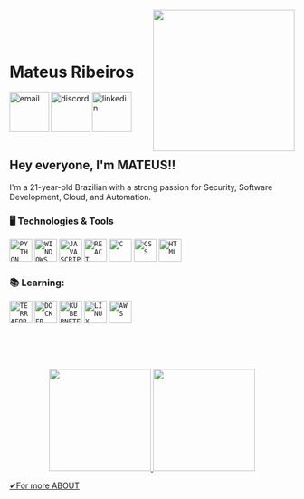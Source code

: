 <img align="right" width="250px" style="margin-top:-20px" src="https://github.com/mateusribeiros/mateusribeiros/blob/main/octocat-github.png">

</br>
</br>
 
 <h1 align="left">Mateus Ribeiros </h1>
 <a href="https://mail.google.com/mail/u/0/?to=mateuseduardosilvar@gmail.com&su=Hey,+Mateus!&fs=1&tf=cm">
    <img align="left" width="70px" src="https://github.com/mateusribeiros/mateusribeiros/blob/main/gmail-svgrepo-com.svg" alt="email" style="vertical-align:top; target="_blank"">
  </a> 
  <a href="https://discord.com/channels/mateusribeiros">
    <img align="left" width="70px" src="https://github.com/mateusribeiros/mateusribeiros/blob/main/discord-icon-svgrepo-com.svg" alt="discord" style="vertical-align:top; target="_blank"">
  </a>
  <a href="https://www.linkedin.com/in/mateusribeiros/">
    <img width="70px" src="https://github.com/mateusribeiros/mateusribeiros/blob/main/linkedin-svgrepo-com.svg" alt="linkedin" style="vertical-align:top; target="_blank"">
  </a>
</div>


</br>
</br>

## Hey everyone, I'm MATEUS!!

I'm a 21-year-old Brazilian with a strong passion for Security, Software Development, Cloud, and Automation.

### 🖥️ Technologies & Tools
<code><img src="https://github.com/mateusribeiros/mateusribeiros/blob/main/python-svgrepo-com.svg" alt="PYTHON" width="40" height="40"/></code>
<code><img src="https://cdn.jsdelivr.net/gh/devicons/devicon/icons/windows8/windows8-original.svg" alt="WINDOWS"  width="40" height="40"/></code>
<code><img src="https://github.com/mateusribeiros/mateusribeiros/blob/main/js-svgrepo-com.svg"  alt="JAVASCRIPT" width="40" height="40"/></code>
<code><img src="https://github.com/mateusribeiros/mateusribeiros/blob/main/react-svgrepo-com.svg" alt="REACT" width="40" height="40"/></code>
<code><img src="https://cdn.jsdelivr.net/gh/devicons/devicon/icons/c/c-original.svg" alt="C"  width="40" height="40"/></code>
<code><img src="https://github.com/mateusribeiros/mateusribeiros/blob/main/css-3-svgrepo-com.svg" alt="CSS" width="40" height="40"/></code>
<code><img src="https://github.com/mateusribeiros/mateusribeiros/blob/main/html-svgrepo-com.svg" alt="HTML"  width="40" height="40"/></code>


                  
### &#x1F4DA; Learning:
<code><img src="https://github.com/mateusribeiros/mateusribeiros/blob/main/terraform-icon-svgrepo-com.svg"  alt="TERRAFOR" width="40" height="40"/></code>
<code><img src="https://github.com/mateusribeiros/mateusribeiros/blob/main/docker-svgrepo-com.svg"  alt="DOCKER" width="40" height="40"/></code>
<code><img src="https://github.com/mateusribeiros/mateusribeiros/blob/main/kubernetes-svgrepo-com.svg" alt="KUBERNETES" width="40" height="40"/></code>
<code><img src="https://github.com/mateusribeiros/mateusribeiros/blob/main/linux-svgrepo-com.svg"  alt="LINUX" width="40" height="40"/></code>
<code><img src="https://github.com/mateusribeiros/mateusribeiros/blob/main/aws-svgrepo-com.svg" alt="AWS"  width="40" height="40" /></code>


</br>
</br>

##
<p align="center">
<a href="https://github.com/mateusribeiros">
   <img height="180em" src="https://github-readme-stats.vercel.app/api/top-langs/?username=mateusribeiros&layout=compact&langs_count=7&theme=dracula"/>
   <img height="180em" src="https://github-readme-stats.vercel.app/api?username=mateusribeiros&show_icons=true&theme=dracula&include_all_commits=true&count_private=true"/>
</p>
 
<a href = "https://github.com/mateusribeiros/aboutMe" target = "_blank"> &#x2714;For more ABOUT</a>
